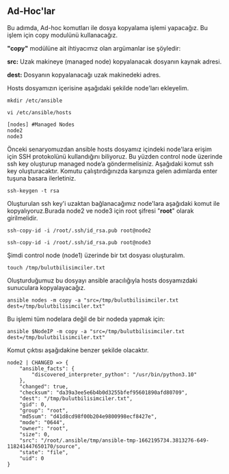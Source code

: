 ## Ad-Hoc'lar

Bu adımda, Ad-hoc komutları ile dosya kopyalama işlemi yapacağız. Bu işlem için copy modulünü kullanacağız.

**"copy"** modülüne ait ihtiyacımız olan argümanlar ise şöyledir:

**src:** Uzak makineye (managed node) kopyalanacak dosyanın kaynak adresi.

**dest:** Dosyanın kopyalanacağı uzak makinedeki adres.

Hosts dosyamızın içerisine aşağıdaki şekilde node'ları ekleyelim.

````
mkdir /etc/ansible
````
````
vi /etc/ansible/hosts
````

````
[nodes] #Managed Nodes 
node2
node3
````
Önceki senaryomuzdan ansible hosts dosyamız içindeki node'lara erişim için SSH protokolünü kullandığını biliyoruz. Bu yüzden control node üzerinde ssh key oluşturup managed node’a göndermelisiniz. Aşağıdaki komut ssh key oluşturacaktır. Komutu çalıştırdığınızda karşınıza gelen adımlarda enter tuşuna basara ilerletiniz.

````
ssh-keygen -t rsa
````

Oluşturulan ssh key'i uzaktan bağlanacağımız node'lara aşağıdaki komut ile kopyalıyoruz.Burada node2 ve node3 için root şifresi "**root**" olarak girilmelidir.

````
ssh-copy-id -i /root/.ssh/id_rsa.pub root@node2
````
````
ssh-copy-id -i /root/.ssh/id_rsa.pub root@node3
````

Şimdi control node (node1) üzerinde bir txt dosyası oluşturalım.

````
touch /tmp/bulutbilisimciler.txt
````
Oluşturduğumuz bu dosyayı ansible aracılığıyla hosts dosyamızdaki sunuculara kopyalayacağız.

````
ansible nodes -m copy -a "src=/tmp/bulutbilisimciler.txt dest=/tmp/bulutbilisimciler.txt"
````
Bu işlemi tüm nodelara değil de bir nodeda yapmak için:

````
ansible $NodeIP -m copy -a "src=/tmp/bulutbilisimciler.txt dest=/tmp/bulutbilisimciler.txt"
````
Komut çıktısı aşağıdakine benzer şekilde olacaktır.
````
node2 | CHANGED => {
    "ansible_facts": {
        "discovered_interpreter_python": "/usr/bin/python3.10"
    },
    "changed": true,
    "checksum": "da39a3ee5e6b4b0d3255bfef95601890afd80709",
    "dest": "/tmp/bulutbilisimciler.txt",
    "gid": 0,
    "group": "root",
    "md5sum": "d41d8cd98f00b204e9800998ecf8427e",
    "mode": "0644",
    "owner": "root",
    "size": 0,
    "src": "/root/.ansible/tmp/ansible-tmp-1662195734.3813276-649-118241447650170/source",
    "state": "file",
    "uid": 0
}
````